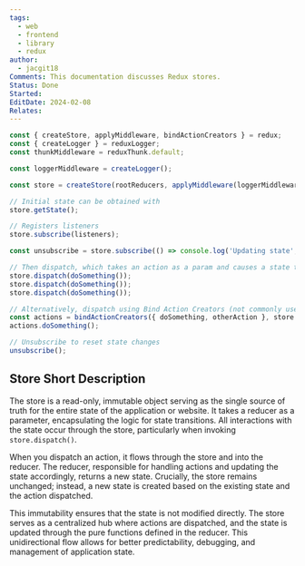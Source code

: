 ```yaml
---
tags:
  - web
  - frontend
  - library
  - redux
author:
  - jacgit18
Comments: This documentation discusses Redux stores.
Status: Done
Started: 
EditDate: 2024-02-08
Relates:
---
```

```jsx
const { createStore, applyMiddleware, bindActionCreators } = redux;
const { createLogger } = reduxLogger;
const thunkMiddleware = reduxThunk.default;

const loggerMiddleware = createLogger();

const store = createStore(rootReducers, applyMiddleware(loggerMiddleware, thunkMiddleware));

// Initial state can be obtained with
store.getState();

// Registers listeners
store.subscribe(listeners);

const unsubscribe = store.subscribe(() => console.log('Updating state', store.getState()));

// Then dispatch, which takes an action as a param and causes a state transition
store.dispatch(doSomething());
store.dispatch(doSomething());
store.dispatch(doSomething());

// Alternatively, dispatch using Bind Action Creators (not commonly used)
const actions = bindActionCreators({ doSomething, otherAction }, store.dispatch);
actions.doSomething();

// Unsubscribe to reset state changes
unsubscribe();
```

## Store Short Description

The store is a read-only, immutable object serving as the single source of truth for the entire state of the application or website. It takes a reducer as a parameter, encapsulating the logic for state transitions. All interactions with the state occur through the store, particularly when invoking `store.dispatch()`.

When you dispatch an action, it flows through the store and into the reducer. The reducer, responsible for handling actions and updating the state accordingly, returns a new state. Crucially, the store remains unchanged; instead, a new state is created based on the existing state and the action dispatched.

This immutability ensures that the state is not modified directly. The store serves as a centralized hub where actions are dispatched, and the state is updated through the pure functions defined in the reducer. This unidirectional flow allows for better predictability, debugging, and management of application state.